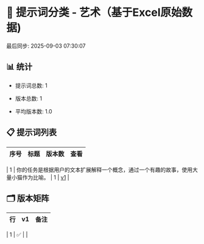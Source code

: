 # 📂 提示词分类 - 艺术（基于Excel原始数据)

最后同步: 2025-09-03 07:30:07


## 📊 统计

- 提示词总数: 1

- 版本总数: 1  

- 平均版本数: 1.0


## 📋 提示词列表


| 序号 | 标题 | 版本数 | 查看 |
|------|------|--------|------|

| 1 | 你的任务是根据用户的文本扩展解释一个概念，通过一个有趣的故事，使用大量小猫作为比喻。 | 1 | [v1](./(1,1)_你的任务是根据用户的文本扩展解释一个概念，通过一个有趣的故事，使用大量小猫作为比喻。.md) |


## 🗂️ 版本矩阵


| 行 | v1 | 备注 |
|---|---|---|

| 1 | ✅ |  |
